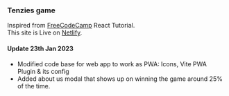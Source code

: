 ### Tenzies game
Inspired from [FreeCodeCamp](https://www.youtube.com/watch?v=bMknfKXIFA8&t=39373s) React Tutorial.<br />
This site is Live on [Netlify](https://tenzy-play.netlify.app/).

#### Update 23th Jan 2023
- Modified code base for web app to work as PWA: Icons, Vite PWA Plugin & its config
- Added about us modal that shows up on winning the game around 25% of the time.